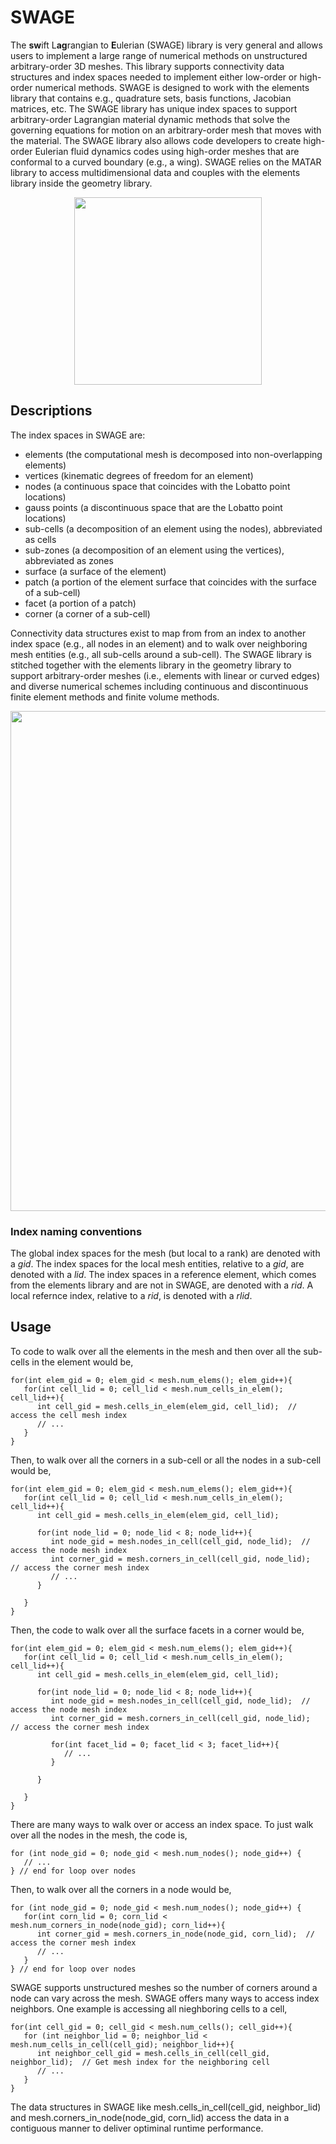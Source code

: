 # SWAGE
The **sw**ift L**ag**rangian to **E**ulerian (SWAGE) library is very general and allows users to implement a large range of numerical methods on unstructured arbitrary-order 3D meshes.  This library supports connectivity data structures and index spaces needed to implement either low-order or high-order numerical methods.  SWAGE is designed to work with the elements library that contains e.g., quadrature sets, basis functions, Jacobian matrices, etc.  The SWAGE library has unique index spaces to support arbitrary-order Lagrangian material dynamic methods that solve the governing equations for motion on an arbitrary-order mesh that moves with the material.  The SWAGE library also allows code developers to create high-order Eulerian fluid dynamics codes using high-order meshes that are conformal to a curved boundary (e.g., a wing).  SWAGE relies on the MATAR library to access multidimensional data and couples with the elements library inside the geometry library.

<p align="center"><img src="https://github.com/lanl/ELEMENTS/blob/master/swage/codeStructureSWAGE.png" width="300">

## Descriptions
The index spaces in SWAGE are:

* elements (the computational mesh is decomposed into non-overlapping elements)
* vertices (kinematic degrees of freedom for an element)
* nodes (a continuous space that coincides with the Lobatto point locations)
* gauss points (a discontinuous space that are the Lobatto point locations)
* sub-cells (a decomposition of an element using the nodes), abbreviated as cells
* sub-zones (a decomposition of an element using the vertices), abbreviated as zones
* surface (a surface of the element)
* patch (a portion of the element surface that coincides with the surface of a sub-cell)
* facet (a portion of a patch)
* corner (a corner of a sub-cell)

Connectivity data structures exist to map from from an index to another index space (e.g., all nodes in an element) and to walk over neighboring mesh entities (e.g., all sub-cells around a sub-cell).  The SWAGE library is stitched together with the elements library in the geometry library to support arbitrary-order meshes (i.e., elements with linear or curved edges) and diverse numerical schemes including continuous and discontinuous finite element methods and finite volume methods.  

<p align="center"><img src="https://github.com/lanl/ELEMENTS/blob/master/swage/Data-structures-ELEMENTS.png" width="800">


### Index naming conventions
The global index spaces for the mesh (but local to a rank) are denoted with a _gid_.  The index spaces for the local mesh entities, relative to a _gid_, are denoted with a _lid_.  The index spaces in a reference element, which comes from the elements library and are not in SWAGE, are denoted with a _rid_.  A local refernce index, relative to a _rid_, is denoted with a _rlid_.

## Usage
To code to walk over all the elements in the mesh and then over all the sub-cells in the element would be, 
```
for(int elem_gid = 0; elem_gid < mesh.num_elems(); elem_gid++){
   for(int cell_lid = 0; cell_lid < mesh.num_cells_in_elem(); cell_lid++){ 
      int cell_gid = mesh.cells_in_elem(elem_gid, cell_lid);  // access the cell mesh index 
      // ...
   }
}
```

Then, to walk over all the corners in a sub-cell or all the nodes in a sub-cell would be, 

```
for(int elem_gid = 0; elem_gid < mesh.num_elems(); elem_gid++){
   for(int cell_lid = 0; cell_lid < mesh.num_cells_in_elem(); cell_lid++){
      int cell_gid = mesh.cells_in_elem(elem_gid, cell_lid);
      
      for(int node_lid = 0; node_lid < 8; node_lid++){
         int node_gid = mesh.nodes_in_cell(cell_gid, node_lid);  // access the node mesh index
         int corner_gid = mesh.corners_in_cell(cell_gid, node_lid);  // access the corner mesh index
         // ...
      }
      
   }   
}
```

Then, the code to walk over all the surface facets in a corner would be,

```
for(int elem_gid = 0; elem_gid < mesh.num_elems(); elem_gid++){
   for(int cell_lid = 0; cell_lid < mesh.num_cells_in_elem(); cell_lid++){
      int cell_gid = mesh.cells_in_elem(elem_gid, cell_lid);
      
      for(int node_lid = 0; node_lid < 8; node_lid++){
         int node_gid = mesh.nodes_in_cell(cell_gid, node_lid);  // access the node mesh index
         int corner_gid = mesh.corners_in_cell(cell_gid, node_lid);  // access the corner mesh index
         
         for(int facet_lid = 0; facet_lid < 3; facet_lid++){
            // ...
         }
         
      }
      
   }   
}
```

There are many ways to walk over or access an index space. To just walk over all the nodes in the mesh, the code is,

```
for (int node_gid = 0; node_gid < mesh.num_nodes(); node_gid++) {
   // ...
} // end for loop over nodes
```

Then, to walk over all the corners in a node would be,

```
for (int node_gid = 0; node_gid < mesh.num_nodes(); node_gid++) {
   for(int corn_lid = 0; corn_lid < mesh.num_corners_in_node(node_gid); corn_lid++){
      int corner_gid = mesh.corners_in_node(node_gid, corn_lid);  // access the corner mesh index
      // ...
   }   
} // end for loop over nodes
```

SWAGE supports unstructured meshes so the number of corners around a node can vary across the mesh.  SWAGE offers many ways to access index neighbors.  One example is accessing all nieghboring cells to a cell,

```
for(int cell_gid = 0; cell_gid < mesh.num_cells(); cell_gid++){
   for (int neighbor_lid = 0; neighbor_lid < mesh.num_cells_in_cell(cell_gid); neighbor_lid++){
      int neighbor_cell_gid = mesh.cells_in_cell(cell_gid, neighbor_lid);  // Get mesh index for the neighboring cell
      // ...
   }
}   
```

The data structures in SWAGE like mesh.cells_in_cell(cell_gid, neighbor_lid) and mesh.corners_in_node(node_gid, corn_lid) access the data in a contiguous manner to deliver optiminal runtime performance.  

 


